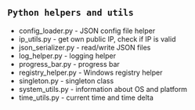 ## `Python helpers and utils`

* config_loader.py - JSON config file helper
* ip_utils.py - get own public IP, check if IP is valid
* json_serializer.py - read/write JSON files
* log_helper.py - logging helper
* progress_bar.py - progress bar
* registry_helper.py - Windows registry helper
* singleton.py - singleton class
* system_utils.py - information about OS and platform
* time_utils.py - current time and time delta